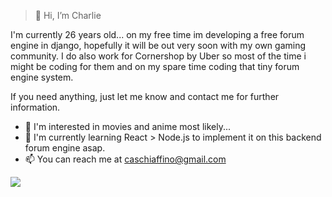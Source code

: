 > 👋 Hi, I’m Charlie
> 
I'm currently 26 years old... on my free time im developing a free forum engine in django, hopefully it will be out very soon with my own gaming community.
I do also work for Cornershop by Uber so most of the time i might be coding for them and on my spare time coding that tiny forum engine system.

If you need anything, just let me know and contact me for further information.

- 👀 I'm interested in movies and anime most likely...
- 🌱 I'm currently learning React > Node.js to implement it on this backend forum engine asap.
- 📫 You can reach me at caschiaffino@gmail.com


![](https://emoji.slack-edge.com/T04DMF037/pepeasalto/2844c477943b10a4.png)
